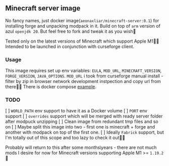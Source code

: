 ## Minecraft server image
No fancy names, just docker image(`aeonaxliar/minecraft-server:0.1`) for installing forge and unpacking modpack in it. Build on top of `arm` version of azul `openjdk 20`. But feel free to fork and tweak it as you wish🌚

Tested only on the latest versions of Minecraft which support Apple M1🤷‍♂️ Intended to be launched in conjunction with curseforge client.

### Usage
This image requires set up env variables: `EULA`, `MOD_URL`, `MINECRAFT_VERSION`, `FORGE_VERSION`, `JAVA_OPTIONS`. `MOD_URL` i took from curseforge manual install - filter by zip in browser network development instpection and copy url from there🤷‍♂️
There is docker compose [example](examples/docker-compose).

### TODO
[ ] `WORLD_PATH` env support to have it as a Docker volume
[ ] `PORT` env support
[ ] `overrides` support which will be merged with ready server folder after modpuck unzipping
[ ] Clean image from redundant tmp files and so on
[ ] Maybe split this image into two - first one is minecraft + forge and another with modpack on top of the first one.
[ ] Ideally `Fabrick` support, but I'm totally out of this scope and too lazy to check it out🤷‍♂️

Probably will return to this after some months\years - there are not much mods I desire for now for Minecraft versions supporting Apple M1 >= `1.19.2`🥲
